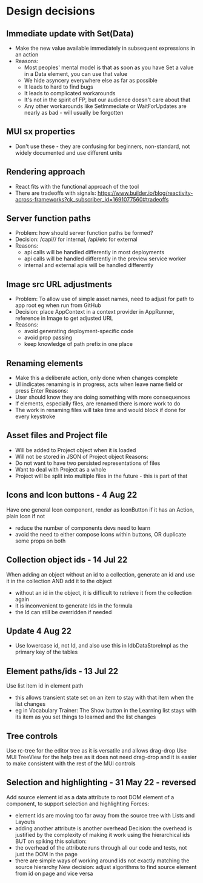 Design decisions
================

Immediate update with Set(Data)
-------------------------------

- Make the new value available immediately in subsequent expressions in an action
- Reasons:
  - Most peoples' mental model is that as soon as you have Set a value in a Data element, you can use that value
  - We hide asyncery everywhere else as far as possible
  - It leads to hard to find bugs
  - It leads to complicated workarounds
  - It's not in the spirit of FP, but our audience doesn't care about that
  - Any other workarounds like SetImmediate or WaitForUpdates are nearly as bad - will usually be forgotten


MUI sx properties
-----------------

- Don't use these - they are confusing for beginners, non-standard, not widely documented and use different units

Rendering approach
------------------

- React fits with the functional approach of the tool
- There are tradeoffs with signals: https://www.builder.io/blog/reactivity-across-frameworks?ck_subscriber_id=1691077560#tradeoffs


Server function paths
---------------------

- Problem: how should server function paths be formed?
- Decision: /capi/<server-app-name>/<function-name> for internal,  /api/etc for external
- Reasons:
  - api calls will be handled differently in most deployments
  - api calls will be handled differently in the preview service worker
  - internal and external apis will be handled differently

Image src URL adjustments
-------------------------

- Problem: To allow use of simple asset names, need to adjust for path to app root eg when run from GitHub
- Decision: place AppContext in a context provider in AppRunner, reference in Image to get adjusted URL
- Reasons: 
  - avoid generating deployment-specific code
  - avoid prop passing
  - keep knowledge of path prefix in one place

Renaming elements
-----------------
- Make this a deliberate action, only done when changes complete
- UI indicates renaming is in progress, acts when leave name field or press Enter
Reasons:
- User should know they are doing something with more consequences
- If elements, especially files, are renamed there is more work to do
- The work in renaming files will take time and would block if done for every keystroke

Asset files and Project file
----------------------------
- Will be added to Project object when it is loaded
- Will not be stored in JSON of Project object
Reasons:
- Do not want to have two persisted representations of files
- Want to deal with Project as a whole
- Project will be split into multiple files in the future - this is part of that

Icons and Icon buttons - 4 Aug 22
---------------------------------
Have one general Icon component, render as IconButton if it has an Action, plain Icon if not
- reduce the number of components devs need to learn
- avoid the need to either compose Icons within buttons, OR duplicate some props on both

Collection object ids - 14 Jul 22
---------------------
When adding an object without an id to a collection, generate an id and use it in the collection AND add it to the object
- without an id in the object, it is difficult to retrieve it from the collection again
- it is inconvenient to generate Ids in the formula
- the Id can still be overridden if needed
## Update 4 Aug 22
- Use lowercase id, not Id, and also use this in IdbDataStoreImpl as the primary key of the tables

Element paths/ids - 13 Jul 22
-------------
Use list item id in element path
- this allows transient state set on an item to stay with that item when the list changes 
- eg in Vocabulary Trainer: The Show button in the Learning list stays with its item as you set things to learned and the list changes

Tree controls
-------------
Use rc-tree for the editor tree as it is versatile and allows drag-drop
Use MUI TreeView for the help tree as it does not need drag-drop and it is easier to make consistent with the rest of the MUI controls

Selection and highlighting - 31 May 22 - reversed
--------------------------------------
Add source element id as a data attribute to root DOM element of a component, to support selection and highlighting
Forces: 
- element ids are moving too far away from the source tree with Lists and Layouts
- adding another attribute is another overhead
Decision: the overhead is justified by the complexity of making it work using the hierarchical ids
BUT on spiking this solution: 
- the overhead of the attribute runs through all our code and tests, not just the DOM in the page
- there are simple ways of working around ids not exactly matching the source hierarchy
New decision: adjust algorithms to find source element from id on page and vice versa
